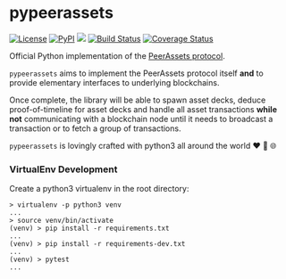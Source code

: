# pypeerassets

[![License](https://img.shields.io/badge/License-BSD%203--Clause-blue.svg)](https://opensource.org/licenses/BSD-3-Clause)
[![PyPI](https://img.shields.io/pypi/v/pypeerassets.svg?style=flat-square)](https://pypi.python.org/pypi/pypeerassets/)
[![](https://img.shields.io/badge/python-3.5+-blue.svg)](https://www.python.org/download/releases/3.5.0/) 
[![Build Status](https://travis-ci.org/PeerAssets/pypeerassets.svg?branch=master)](https://travis-ci.org/PeerAssets/pypeerassets)
[![Coverage Status](https://coveralls.io/repos/github/PeerAssets/pypeerassets/badge.svg)](https://coveralls.io/github/PeerAssets/pypeerassets)

Official Python implementation of the [PeerAssets protocol](https://github.com/PeerAssets/WhitePaper).

`pypeerassets` aims to implement the PeerAssets protocol itself **and** to provide elementary interfaces to underlying blockchains.

Once complete, the library will be able to spawn asset decks, deduce proof-of-timeline for asset decks and handle all asset transactions **while not** communicating with a blockchain node until it needs to broadcast a transaction or to fetch a group of transactions.

`pypeerassets` is lovingly crafted with python3 all around the world :heart: :snake: :globe_with_meridians:

### VirtualEnv Development

Create a python3 virtualenv in the root directory:

```
> virtualenv -p python3 venv
...
> source venv/bin/activate
(venv) > pip install -r requirements.txt
...
(venv) > pip install -r requirements-dev.txt
...
(venv) > pytest
...
```
